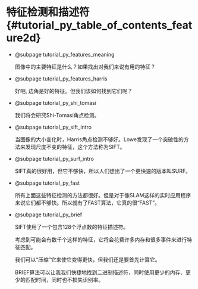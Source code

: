 特征检测和描述符 {#tutorial_py_table_of_contents_feature2d}
=================================

-   @subpage tutorial_py_features_meaning

    图像中的主要特征是什么？如果找出对我们来说有用的特征？

-   @subpage tutorial_py_features_harris

    好吧, 边角是好的特征。但我们该如何找到它们呢？ 

-   @subpage tutorial_py_shi_tomasi

    我们将会研究Shi-Tomasi角点检测。

-   @subpage tutorial_py_sift_intro

    当图像的大小变化时，Harris角点检测不够好。Lowe发现了一个突破性的方法来发现尺度不变的特征，这个方法称为SIFT。

-   @subpage tutorial_py_surf_intro

    SIFT真的很好用，但它不够快，所以人们想出了一个更快速的版本叫SURF。

-   @subpage tutorial_py_fast

    所有上面这些特征检测的方法都很好。但是对于像SLAM这样的实时应用程序来说它们都不够快。所以就有了FAST算法，它真的很“FAST”。

-   @subpage tutorial_py_brief

    SIFT使用了一个包含128个浮点数的特征描述符。

    考虑到可能会有数千个这样的特征，它将会花费许多内存和很多事件来进行特征匹配。

    我们可以“压缩”它来使它变得更快，但我们还是要首先计算它。

    BRIEF算法可以让我我们快捷地找到二进制描述符，同时使用更少的内存、更少的匹配时间，同时也不损失识别率。

